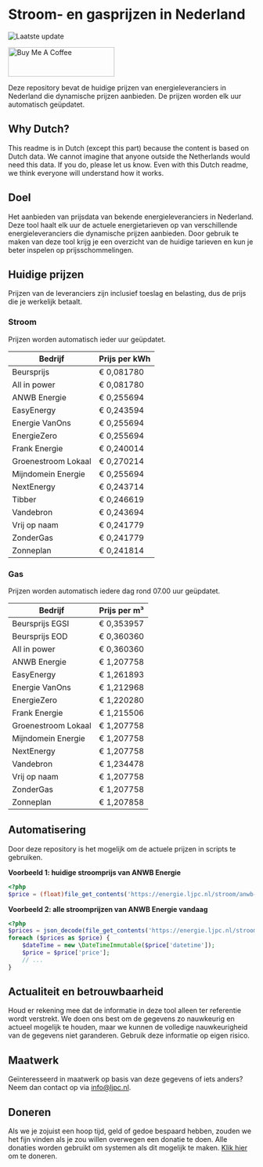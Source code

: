 # Stroom- en gasprijzen in Nederland

![Laatste update](https://img.shields.io/badge/laatste%20update-2025--04--08%2000%3A00%20CET-brightgreen)

<a href="https://www.buymeacoffee.com/Lars-" target="_blank"><img src="https://cdn.buymeacoffee.com/buttons/v2/default-orange.png" alt="Buy Me A Coffee" height="60" style="height: 60px !important;width: 217px !important;" ></a>

Deze repository bevat de huidige prijzen van energieleveranciers in Nederland die dynamische prijzen aanbieden. De prijzen worden elk uur automatisch geüpdatet.

## Why Dutch?

This readme is in Dutch (except this part) because the content is based on Dutch data. We cannot imagine that anyone outside the Netherlands would need this data. If you do, please let us know. Even with this Dutch readme, we think
everyone will understand how it works.

## Doel

Het aanbieden van prijsdata van bekende energieleveranciers in Nederland. Deze tool haalt elk uur de actuele energietarieven op van verschillende energieleveranciers die dynamische prijzen aanbieden. Door gebruik te maken van deze tool
krijg je een overzicht van de huidige tarieven en kun je beter inspelen op prijsschommelingen.

## Huidige prijzen

Prijzen van de leveranciers zijn inclusief toeslag en belasting, dus de prijs die je werkelijk betaalt.

### Stroom

Prijzen worden automatisch ieder uur geüpdatet.

 Bedrijf | Prijs per kWh 
---------|---------------
Beursprijs | € 0,081780
All in power | € 0,081780
ANWB Energie | € 0,255694
EasyEnergy | € 0,243594
Energie VanOns | € 0,255694
EnergieZero | € 0,255694
Frank Energie | € 0,240014
Groenestroom Lokaal | € 0,270214
Mijndomein Energie | € 0,255694
NextEnergy | € 0,243714
Tibber | € 0,246619
Vandebron | € 0,243694
Vrij op naam | € 0,241779
ZonderGas | € 0,241779
Zonneplan | € 0,241814


### Gas

Prijzen worden automatisch iedere dag rond 07.00 uur geüpdatet.

 Bedrijf | Prijs per m³ 
---------|--------------
Beursprijs EGSI | € 0,353957
Beursprijs EOD | € 0,360360
All in power | € 0,360360
ANWB Energie | € 1,207758
EasyEnergy | € 1,261893
Energie VanOns | € 1,212968
EnergieZero | € 1,220280
Frank Energie | € 1,215506
Groenestroom Lokaal | € 1,207758
Mijndomein Energie | € 1,207758
NextEnergy | € 1,207758
Vandebron | € 1,234478
Vrij op naam | € 1,207758
ZonderGas | € 1,207758
Zonneplan | € 1,207858


## Automatisering

Door deze repository is het mogelijk om de actuele prijzen in scripts te gebruiken.

**Voorbeeld 1: huidige stroomprijs van ANWB Energie**

```php
<?php
$price = (float)file_get_contents('https://energie.ljpc.nl/stroom/anwb-energie-nu.txt');

```

**Voorbeeld 2: alle stroomprijzen van ANWB Energie vandaag**

```php
<?php
$prices = json_decode(file_get_contents('https://energie.ljpc.nl/stroom/all-in-power-vandaag.json'),true);
foreach ($prices as $price) {
    $dateTime = new \DateTimeImmutable($price['datetime']);
    $price = $price['price'];
    // ...
}
```

## Actualiteit en betrouwbaarheid

Houd er rekening mee dat de informatie in deze tool alleen ter referentie wordt verstrekt. We doen ons best om de gegevens zo nauwkeurig en actueel mogelijk te houden, maar we kunnen de volledige nauwkeurigheid van de gegevens niet
garanderen. Gebruik deze informatie op eigen risico.

## Maatwerk

Geïnteresseerd in maatwerk op basis van deze gegevens of iets anders? Neem dan contact op
via [info@ljpc.nl](mailto:info@ljpc.nl?subject=Energie%20prijzen).

## Doneren

Als we je zojuist een hoop tijd, geld of gedoe bespaard hebben, zouden we het fijn vinden als je zou willen overwegen een
donatie te doen. Alle donaties worden gebruikt om systemen als dit mogelijk te
maken. [Klik hier](https://www.buymeacoffee.com/Lars-) om te doneren.
